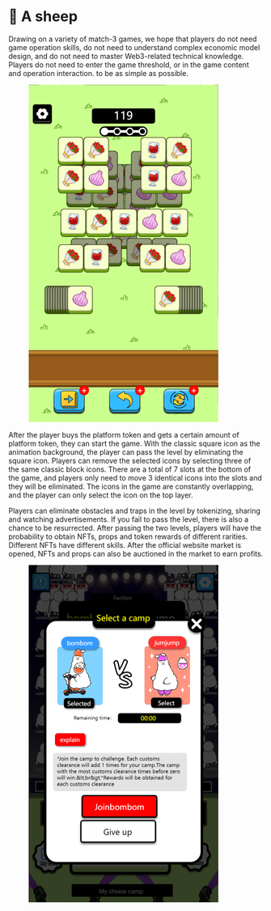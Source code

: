 # 🐏 A sheep

Drawing on a variety of match-3 games, we hope that players do not need game operation skills, do not need to understand complex economic model design, and do not need to master Web3-related technical knowledge. Players do not need to enter the game threshold, or in the game content and operation interaction. to be as simple as possible.

<figure><img src="../.gitbook/assets/微信图片_20221109193559.png" alt=""><figcaption></figcaption></figure>

After the player buys the platform token and gets a certain amount of platform token, they can start the game. With the classic square icon as the animation background, the player can pass the level by eliminating the square icon. Players can remove the selected icons by selecting three of the same classic block icons. There are a total of 7 slots at the bottom of the game, and players only need to move 3 identical icons into the slots and they will be eliminated. The icons in the game are constantly overlapping, and the player can only select the icon on the top layer.&#x20;

Players can eliminate obstacles and traps in the level by tokenizing, sharing and watching advertisements. If you fail to pass the level, there is also a chance to be resurrected. After passing the two levels, players will have the probability to obtain NFTs, props and token rewards of different rarities. Different NFTs have different skills. After the official website market is opened, NFTs and props can also be auctioned in the market to earn profits.

<figure><img src="../.gitbook/assets/微信图片_20221109193549.png" alt=""><figcaption></figcaption></figure>



